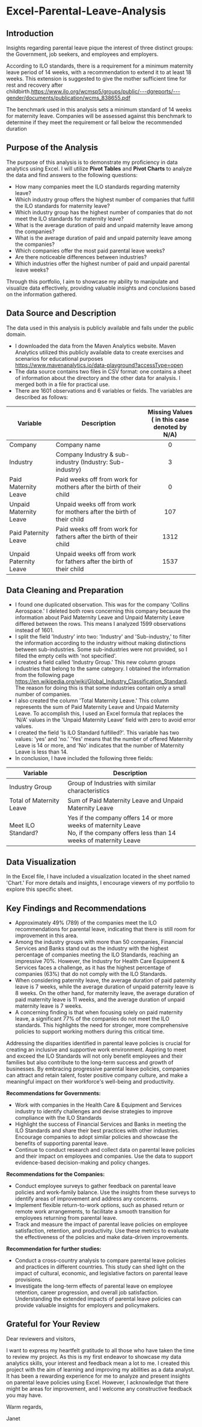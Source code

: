 # Excel-Parental-Leave-Analysis

## Introduction

Insights regarding parental leave pique the interest of three distinct groups: the Government, job seekers, and employees and employers.

According to ILO standards, there is a requirement for a minimum maternity leave period of 14 weeks, with a recommendation to extend it to at least 18 weeks. This extension is suggested to give the mother sufficient time for rest and recovery after childbirth.https://www.ilo.org/wcmsp5/groups/public/---dgreports/---gender/documents/publication/wcms_838655.pdf

The benchmark used in this analysis sets a minimum standard of 14 weeks for maternity leave. Companies will be assessed against this benchmark to determine if they meet the requirement or fall below the recommended duration

## Purpose of the Analysis

The purpose of this analysis is to demonstrate my proficiency in data analytics using Excel. I will utilize **Pivot Tables** and **Pivot Charts** to analyze the data and find answers to the following questions:
* How many companies meet the ILO standards regarding maternity leave?
* Which industry group offers the highest number of companies that fulfill the ILO standards for maternity leave?
* Which industry group has the highest number of companies that do not meet the ILO standards for maternity leave?
* What is the average duration of paid and unpaid maternity leave among the companies?
* What is the average duration of paid and unpaid paternity leave among the companies?
* Which companies offer the most paid parental leave weeks?
* Are there noticeable differences between industries?
* Which industries offer the highest number of paid and unpaid parental leave weeks?

Through this portfolio, I aim to showcase my ability to manipulate and visualize data effectively, providing valuable insights and conclusions based on the information gathered.

## Data Source and Description

The data used in this analysis is publicly available and falls under the public domain.
* I downloaded the data from the Maven Analytics website. Maven Analytics utilized this publicly available data to create exercises and scenarios for educational purposes https://www.mavenanalytics.io/data-playground?accessType=open
* The data source contains two files in CSV format: one contains a sheet of information about the directory and the other data for analysis. I merged both in a file for practical use.
* There are 1601 observations and 6 variables or fields. The variables are described as follows:

| Variable | Description | Missing Values <br>( in this case denoted by N/A) |
|----------|-------------|:----------------:|
| Company | Company name | 0 |
|Industry | Company Industry & sub-industry (Industry: Sub-industry)| 3 |
| Paid Maternity Leave | Paid weeks off from work for mothers after the birth of their child | 0 |
| Unpaid Maternity Leave| Unpaid weeks off from work for mothers after the birth of their child | 107 |
| Paid Paternity Leave | Paid weeks off from work for fathers after the birth of their child | 1312 |
| Unpaid Paternity Leave | Unpaid weeks off from work for fathers after the birth of their child | 1537 |

## Data Cleaning and Preparation

* I found one duplicated observation. This was for the company 'Collins Aerospace.' I deleted both rows concerning this company because the information about Paid Maternity Leave and Unpaid Maternity Leave differed between the rows. This means I analyzed 1599 observations instead of 1601.
* I split the field 'Industry' into two: 'Industry' and 'Sub-industry,' to filter the information according to the industry without making distinctions between sub-industries. Some sub-industries were not provided, so I filled the empty cells with 'not specified'.
* I created a field called 'Industry Group.' This new column groups industries that belong to the same category. I obtained the information from the following page https://en.wikipedia.org/wiki/Global_Industry_Classification_Standard. The reason for doing this is that some industries contain only a small number of companies.
* I also created the column 'Total Maternity Leave.' This column represents the sum of Paid Maternity Leave and Unpaid Maternity Leave. To accomplish this, I used an Excel formula that replaces the 'N/A' values in the 'Unpaid Maternity Leave' field with zero to avoid error values.
* I created the field 'Is ILO Standard fulfilled?'. This variable has two values: 'yes' and 'no.' 'Yes' means that the number of offered Maternity Leave is 14 or more, and 'No' indicates that the number of Maternity Leave is less than 14.
* In conclusion, I have included the following three fields:

| Variable | Description|
|----------|----------|
|Industry Group   |Group of Industries with similar characteristics  |
|Total of Maternity Leave  | Sum of Paid Maternity Leave and Unpaid Maternity Leave |
|Meet ILO Standard?   | Yes if the company offers 14 or more weeks of maternity Leave <br> No, if the company offers less than 14 weeks of maternity Leave  |

## Data Visualization
In the Excel file, I have included a visualization located in the sheet named 'Chart.' For more details and insights, I encourage viewers of my portfolio to explore this specific sheet. 

## Key Findings and Recommendations

* Approximately 49% (789) of the companies meet the ILO recommendations for parental leave, indicating that there is still room for improvement in this area.
* Among the industry groups with more than 50 companies, Financial Services and Banks stand out as the industry with the highest percentage of companies meeting the ILO Standards, reaching an impressive 70%. However, the Industry for Health Care Equipment & Services faces a challenge, as it has the highest percentage of companies (63%) that do not comply with the ILO Standards.
* When considering paternity leave, the average duration of paid paternity leave is 7 weeks, while the average duration of unpaid paternity leave is 8 weeks. On the other hand, for maternity leave, the average duration of paid maternity leave is 11 weeks, and the average duration of unpaid maternity leave is 7 weeks. 
* A concerning finding is that when focusing solely on paid maternity leave, a significant 77% of the companies do not meet the ILO standards. This highlights the need for stronger, more comprehensive policies to support working mothers during this critical time.

Addressing the disparities identified in parental leave policies is crucial for creating an inclusive and supportive work environment. Aspiring to meet and exceed the ILO Standards will not only benefit employees and their families but also contribute to the long-term success and growth of businesses. By embracing progressive parental leave policies, companies can attract and retain talent, foster positive company culture, and make a meaningful impact on their workforce's well-being and productivity.

**Recommendations for Governments:**

* Work with companies in the Health Care & Equipment and Services industry to identify challenges and devise strategies to improve compliance with the ILO Standards
* Highlight the success of Financial Services and Banks in meeting the ILO Standards and share their best practices with other industries. Encourage companies to adopt similar policies and showcase the benefits of supporting parental leave.
* Continue to conduct research and collect data on parental leave policies and their impact on employees and companies. Use the data to support evidence-based decision-making and policy changes.

**Recommendations for the Companies:**

* Conduct employee surveys to gather feedback on parental leave policies and work-family balance. Use the insights from these surveys to identify areas of improvement and address any concerns.
* Implement flexible return-to-work options, such as phased return or remote work arrangements, to facilitate a smooth transition for employees returning from parental leave.
* Track and measure the impact of parental leave policies on employee satisfaction, retention, and productivity. Use these metrics to evaluate the effectiveness of the policies and make data-driven improvements.

**Recommendation for further studies:**
* Conduct a cross-country analysis to compare parental leave policies and practices in different countries. This study can shed light on the impact of cultural, economic, and legislative factors on parental leave provisions.
* Investigate the long-term effects of parental leave on employee retention, career progression, and overall job satisfaction. Understanding the extended impacts of parental leave policies can provide valuable insights for employers and policymakers.
  
## Grateful for Your Review

Dear reviewers and visitors,

I want to express my heartfelt gratitude to all those who have taken the time to review my project. As this is my first endeavor to showcase my data analytics skills, your interest and feedback mean a lot to me.
I created this project with the aim of learning and improving my abilities as a data analyst. It has been a rewarding experience for me to analyze and present insights on parental leave policies using Excel. However, I acknowledge that there might be areas for improvement, and I welcome any constructive feedback you may have.

Warm regards,

Janet
